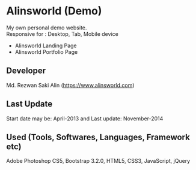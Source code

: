 # Alinsworld (Demo)

My own personal demo website. <br>
Responsive for : Desktop, Tab, Mobile device <br>

<ul>
<li>Alinsworld Landing Page</li>
<li>Alinsworld Portfolio Page</li>
</ul>

## Developer

Md. Rezwan Saki Alin (https://www.alinsworld.com)

## Last Update

Start date may be: April-2013 and Last update: November-2014

## Used (Tools, Softwares, Languages, Framework etc)

Adobe Photoshop CS5, Bootstrap 3.2.0, HTML5, CSS3, JavaScript, jQuery
